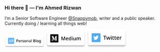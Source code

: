 ### Hi there 👋 — I'm Ahmed Rizwan

I’m a Senior Software Engineer [@Snappymob](https://github.com/snappymob), writer and a public speaker.
Currently doing / learning all things web!

<a title="Website, ahmedrizwan.com" href="https://ahmedrizwan.com"><img alt="Website, ahmedrizwan.com" src="https://raw.githubusercontent.com/ahmedrizwan/ahmedrizwan/master/icons/website.png" width="130" /></a> <a title="Medium" href="https://medium.com/@ahmedrizwan"><img alt="Medium Profile" src="https://raw.githubusercontent.com/ahmedrizwan/ahmedrizwan/master/icons/medium.png" width="130" /></a> <a title="Twitter Profile" href="https://twitter.com/sudorizwan"><img alt="Twitter Profile" src="https://raw.githubusercontent.com/ahmedrizwan/ahmedrizwan/master/icons/twitter.png" width="130" /></a>


